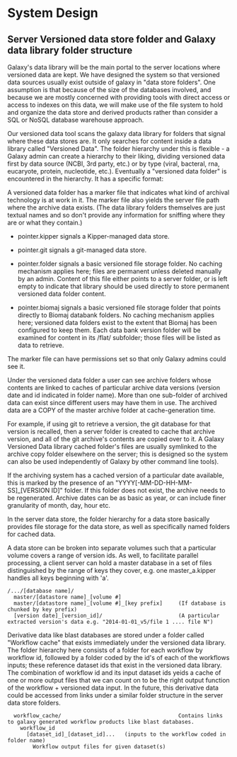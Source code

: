 # System Design

## Server Versioned data store folder and Galaxy data library folder structure

Galaxy's data library will be the main portal to the server locations where versioned data are kept.  We have designed the system so that versioned data sources usually exist outside of galaxy in "data store folders".  One assumption is that because of the size of the databases involved, and because we are mostly concerned with providing tools with direct access or access to indexes on this data, we will make use of the file system to hold and organize the data store and derived products rather than consider a SQL or NoSQL database warehouse approach.  

Our versioned data tool scans the galaxy data library for folders that signal where these data stores are. It only searches for content inside a data library called "Versioned Data". The folder hierarchy under this is flexible - a Galaxy admin can create a hierarchy to their liking, dividing versioned data first by data source (NCBI, 3rd party, etc.) or by type (viral, bacteral, rna, eucaryote, protein, nucleotide, etc.). Eventually a "versioned data folder" is encountered in the hierarchy.  It has a specific format:

A versioned data folder has a marker file that indicates what kind of archival technology is at work in it.  The marker file also yields the server file path where the archive data exists. (The data library folders themselves are just textual names and so don't provide any information for sniffing where they are or what they contain.)

* pointer.kipper signals a Kipper-managed data store.

* pointer.git signals a git-managed data store.

* pointer.folder signals a basic versioned file storage folder.  No caching mechanism applies here; files are permanent unless deleted manually by an admin.  Content of this file either points to a server folder, or is left empty to indicate that library should be used directly to store permanent versioned data folder content.

* pointer.biomaj signals a basic versioned file storage folder that points directly to Biomaj databank folders.  No caching mechanism applies here; versioned data folders exist to the extent that Biomaj has been configured to keep them.  Each data bank version folder will be examined for content in its /flat/ subfolder; those files will be listed as data to retrieve.

The marker file can have permissions set so that only Galaxy admins could see it.

Under the versioned data folder a user can see archive folders whose contents are linked to caches of particular archive data versions (version date and id indicated in folder name).  More than one sub-folder of archived data can exist since different users may have them in use.  The archived data are a COPY of the master archive folder at cache-generation time.  

For example, if using git to retrieve a version, the git database for that version is recalled, then a server folder is created to cache that archive version, and all of the git archive's contents are copied over to it.  A Galaxy Versioned Data library cached folder's files are usually symlinked to the archive copy folder elsewhere on the server; this is designed so the system can also be used independently of Galaxy by other command line tools).

If the archiving system has a cached version of a particular date available, this is marked by the presence of an "YYYY[-MM-DD-HH-MM-SS]_[VERSION ID]" folder.  If this folder does not exist, the archive needs to be regenerated. Archive dates can be as basic as year, or can include finer granularity of month, day, hour etc.

In the server data store, the folder hierarchy for a data store basically provides file storage for the data store, as well as specifically named folders for cached data.

A data store can be broken into separate volumes such that a particular volume covers a range of version ids. As well, to facilitate parallel processing, a client server can hold a master database in a set of files distinguished by the range of keys they cover, e.g. one master_a.kipper handles all keys beginning with 'a'.

```
/.../[database name]/       
  master/[datastore name]_[volume #]                   
  master/[datastore name]_[volume #]_[key prefix]     (If database is chunked by key prefix)
  [version date]_[version_id]/                        (A particular extracted version's data e.g. "2014-01-01_v5/file 1 .... file N")
```

Derivative data like blast databases are stored under a folder called "Workflow cache" that exists immediately under the versioned data library.  The folder hierarchy here consists of a folder for each workflow by workflow id, followed by a folder coded by the id's of each of the workflows inputs; these reference dataset ids that exist in the versioned data library.  The combination of workflow id and its input dataset ids yeids a cache of one or more output files that we can count on to be the right output function of the workflow + versioned data input.  In the future, this derivative data could be accessed from links under a similar folder structure in the server data store folders. 

```
  workflow_cache/                                     Contains links to galaxy generated workflow products like blast databases.
    workflow_id
      [dataset_id]_[dataset_id]...   (inputs to the workflow coded in folder name)
        Workflow output files for given dataset(s)
```
